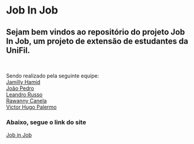 # Job In Job

## Sejam bem vindos ao repositório do projeto Job In Job, um projeto de extensão de estudantes da UniFil.
<br>

Sendo realizado pela seguinte equipe:<br>
[Jamilly Hamid](https://github.com/JamillyHamid) <br>
[João Pedro](https://github.com/joaop-s)  <br>
[Leandro Russo](https://github.com/LeandroDeFRusso) <br>
[Rawanny Canela](https://github.com/RawannyCanela) <br>
[Victor Hugo Palermo](https://github.com/VictorPalermo) <br>

### Abaixo, segue o link do site

[Job in Job](https://thejobinjob.wixstudio.io/jobinjob)



